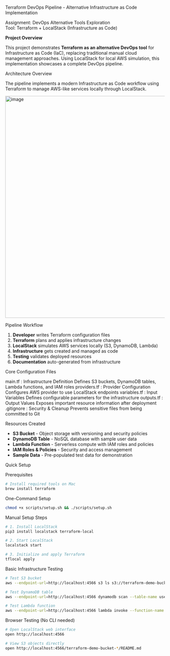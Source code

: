 Terraform DevOps Pipeline - Alternative Infrastructure as Code Implementation

Assignment: DevOps Alternative Tools Exploration  
Tool: Terraform + LocalStack (Infrastructure as Code)  

**Project Overview**

This project demonstrates **Terraform as an alternative DevOps tool** for Infrastructure as Code (IaC), replacing traditional manual cloud management approaches. Using LocalStack for local AWS simulation, this implementation showcases a complete DevOps pipeline.

Architecture Overview

The pipeline implements a modern Infrastructure as Code workflow using Terraform to manage AWS-like services locally through LocalStack.

<img width="876" height="700" alt="image" src="https://github.com/user-attachments/assets/83bf1ae4-9e1a-4460-994d-dc818eb72c8a" />

Pipeline Workflow

1. **Developer** writes Terraform configuration files
2. **Terraform** plans and applies infrastructure changes
3. **LocalStack** simulates AWS services locally (S3, DynamoDB, Lambda)
4. **Infrastructure** gets created and managed as code
5. **Testing** validates deployed resources
6. **Documentation** auto-generated from infrastructure

Core Configuration Files

main.tf	: Infrastructure Definition	Defines S3 buckets, DynamoDB tables, Lambda functions, and IAM roles
providers.tf :	Provider Configuration	Configures AWS provider to use LocalStack endpoints
variables.tf :	Input Variables	Defines configurable parameters for the infrastructure
outputs.tf :	Output Values	Exposes important resource information after deployment
.gitignore :	Security & Cleanup	Prevents sensitive files from being committed to Git

Resources Created

- **S3 Bucket** - Object storage with versioning and security policies
- **DynamoDB Table** - NoSQL database with sample user data
- **Lambda Function** - Serverless compute with IAM roles and policies
- **IAM Roles & Policies** - Security and access management
- **Sample Data** - Pre-populated test data for demonstration

Quick Setup

Prerequisites

```bash
# Install required tools on Mac
brew install terraform 
```

One-Command Setup

```bash
chmod +x scripts/setup.sh && ./scripts/setup.sh
```

Manual Setup Steps

```bash
# 1. Install LocalStack
pip3 install localstack terraform-local

# 2. Start LocalStack
localstack start

# 3. Initialize and apply Terraform
tflocal apply

```

Basic Infrastructure Testing

```bash
# Test S3 bucket
aws --endpoint-url=http://localhost:4566 s3 ls s3://terraform-demo-bucket-*/

# Test DynamoDB table  
aws --endpoint-url=http://localhost:4566 dynamodb scan --table-name user-data-table

# Test Lambda function
aws --endpoint-url=http://localhost:4566 lambda invoke --function-name terraform-demo-function response.json
```

Browser Testing (No CLI needed)

```bash
# Open LocalStack web interface
open http://localhost:4566

# View S3 objects directly
open http://localhost:4566/terraform-demo-bucket-*/README.md
```
